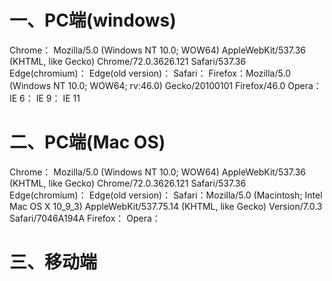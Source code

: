 # 一、PC端(windows)
Chrome： Mozilla/5.0 (Windows NT 10.0; WOW64) AppleWebKit/537.36 (KHTML, like Gecko) Chrome/72.0.3626.121 Safari/537.36
Edge(chromium)：
Edge(old version)：
Safari：
Firefox：Mozilla/5.0 (Windows NT 10.0; WOW64; rv:46.0) Gecko/20100101 Firefox/46.0
Opera：
IE 6：
IE 9：
IE 11

# 二、PC端(Mac OS)
Chrome： Mozilla/5.0 (Windows NT 10.0; WOW64) AppleWebKit/537.36 (KHTML, like Gecko) Chrome/72.0.3626.121 Safari/537.36
Edge(chromium)：
Edge(old version)：
Safari：Mozilla/5.0 (Macintosh; Intel Mac OS X 10_9_3) AppleWebKit/537.75.14 (KHTML, like Gecko) Version/7.0.3 Safari/7046A194A
Firefox：
Opera：

# 三、移动端




